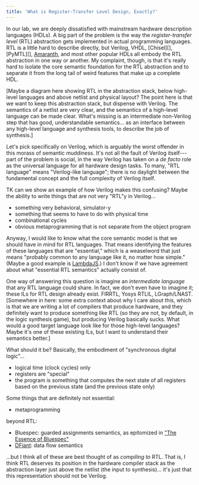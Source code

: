 ```yaml
---
title: 'What is Register-Transfer Level Design, Exactly?'
---
```

In our lab, we are deeply dissatisfied with mainstream hardware description languages (HDLs).
A big part of the problem is the way the *register-transfer level* (RTL) abstraction gets implemented in actual programming languages.
RTL is a little hard to describe directly, but
Verilog, VHDL, [Chisel][], [PyMTL][], [Amaranth][], and most other popular HDLs all embody the RTL abstraction in one way or another.
My complaint, though, is that it's really hard to isolate the core semantic foundation for the RTL abstraction and to separate it from the long tail of weird features that make up a complete HDL.

[Maybe a diagram here showing RTL in the abstraction stack, below high-level languages and above netlist and physical layout? The point here is that we want to keep this abstraction stack, but dispense with Verilog. The semantics of a netlist are very clear, and the semantics of a high-level language can be made clear. What's missing is an intermediate non-Verilog step that has good, understandable semantics... as an interface between any high-level language and synthesis tools, to describe the job of synthesis.]

Let's pick specifically on Verilog, which is arguably the worst offender in this morass of semantic muddiness.
It's not all the fault of Verilog itself---part of the problem is social, in the way Verilog has taken on a *de facto* role as the universal language for all hardware design tasks.
To many, "RTL language" means "Verilog-like language"; there is no daylight between the fundamental concept and the full complexity of Verilog itself.

TK can we show an example of how Verilog makes this confusing?
Maybe the ability to write things that are not very "RTL"y in Verilog...
* something very behavioral, simulator-y
* something that seems to have to do with physical time
* combinational cycles
* obvious metaprogramming that is not separate from the object program

Anyway, I would like to know what the core semantic model is that we should have in mind for RTL languages.
That means identifying the features of these languages that are "essential," which is a weaselword that just means "probably common to any language like it, no matter how simple."
(Maybe a good example is [LambdaJS][].)
I don't know if we have agreement about what "essential RTL semantics" actually consist of.

One way of answering this question is imagine an *intermediate language* that any RTL language could share.
In fact, we don't even have to imagine it; these ILs for RTL design already exist.
FIRRTL, Yosys RTLIL, LGraph/LNAST.
[Somewhere in here: some extra context about why I care about this, which is that we are writing a lot of compilers that produce hardware, and they definitely want to produce something like RTL (so they are not, by default, in the logic synthesis game), but producing Verilog basically sucks. What would a good target language look like for those high-level languages? Maybe it's one of these existing ILs, but I want to understand their semantics better.]

What should it be? Basically, the embodiment of "synchronous digital logic"...
* logical time (clock cycles) only
* registers are "special"
* the program is something that computes the next state of all registers based on the previous state (and the previous state only)

Some things that are definitely not essential:
* metaprogramming

beyond RTL:
* Bluespec: guarded assignments semantics, as epitomized in ["The Essence of Bluespec"][koika]
* [DFiant][]: data flow semantics

...but I think all of these are best thought of as *compiling to* RTL.
That is, I think RTL deserves its position in the hardware compiler stack as the abstraction layer just above the netlist (the input to synthesis)... it's just that this representation should not be Verilog.

[amaranth]: https://github.com/amaranth-lang/amaranth
[dfiant]: https://dl.acm.org/doi/10.1145/3373087.3375377
[koika]: https://dl.acm.org/doi/10.1145/3385412.3385965
[lambdajs]: https://cs.brown.edu/~sk/Publications/Papers/Published/gsk-essence-javascript/
